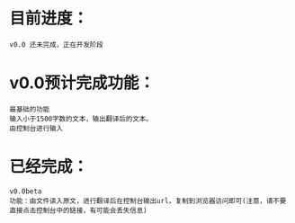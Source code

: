 # 目前进度：
    v0.0 还未完成，正在开发阶段
# v0.0预计完成功能：
    最基础的功能
    输入小于1500字数的文本，输出翻译后的文本。
    由控制台进行输入
# 已经完成：
    v0.0beta
    功能：由文件读入原文，进行翻译后在控制台输出url，复制到浏览器访问即可(注意，请不要直接点击控制台中的链接，有可能会丢失信息)

